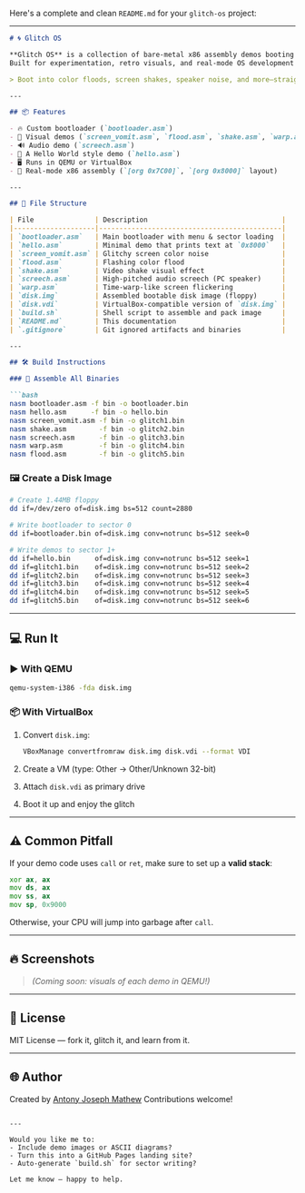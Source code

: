 Here's a complete and clean `README.md` for your `glitch-os` project:

---

````markdown
# 🌀 Glitch OS

**Glitch OS** is a collection of bare-metal x86 assembly demos booting from a custom bootloader.  
Built for experimentation, retro visuals, and real-mode OS development learning.

> Boot into color floods, screen shakes, speaker noise, and more—straight from `0x7C00`.

---

## 📦 Features

- 🔥 Custom bootloader (`bootloader.asm`)
- 🎨 Visual demos (`screen_vomit.asm`, `flood.asm`, `shake.asm`, `warp.asm`)
- 🔊 Audio demo (`screech.asm`)
- 🧪 A Hello World style demo (`hello.asm`)
- 🖥️ Runs in QEMU or VirtualBox
- 🧵 Real-mode x86 assembly (`[org 0x7C00]`, `[org 0x8000]` layout)

---

## 📂 File Structure

| File               | Description                                 |
|--------------------|---------------------------------------------|
| `bootloader.asm`   | Main bootloader with menu & sector loading  |
| `hello.asm`        | Minimal demo that prints text at `0x8000`   |
| `screen_vomit.asm` | Glitchy screen color noise                  |
| `flood.asm`        | Flashing color flood                        |
| `shake.asm`        | Video shake visual effect                   |
| `screech.asm`      | High-pitched audio screech (PC speaker)     |
| `warp.asm`         | Time-warp-like screen flickering            |
| `disk.img`         | Assembled bootable disk image (floppy)      |
| `disk.vdi`         | VirtualBox-compatible version of `disk.img` |
| `build.sh`         | Shell script to assemble and pack image     |
| `README.md`        | This documentation                          |
| `.gitignore`       | Git ignored artifacts and binaries          |

---

## 🛠 Build Instructions

### 🧱 Assemble All Binaries

```bash
nasm bootloader.asm -f bin -o bootloader.bin
nasm hello.asm      -f bin -o hello.bin
nasm screen_vomit.asm -f bin -o glitch1.bin
nasm shake.asm        -f bin -o glitch2.bin
nasm screech.asm      -f bin -o glitch3.bin
nasm warp.asm         -f bin -o glitch4.bin
nasm flood.asm        -f bin -o glitch5.bin
````

### 🖼 Create a Disk Image

```bash
# Create 1.44MB floppy
dd if=/dev/zero of=disk.img bs=512 count=2880

# Write bootloader to sector 0
dd if=bootloader.bin of=disk.img conv=notrunc bs=512 seek=0

# Write demos to sector 1+
dd if=hello.bin      of=disk.img conv=notrunc bs=512 seek=1
dd if=glitch1.bin    of=disk.img conv=notrunc bs=512 seek=2
dd if=glitch2.bin    of=disk.img conv=notrunc bs=512 seek=3
dd if=glitch3.bin    of=disk.img conv=notrunc bs=512 seek=4
dd if=glitch4.bin    of=disk.img conv=notrunc bs=512 seek=5
dd if=glitch5.bin    of=disk.img conv=notrunc bs=512 seek=6
```

---

## 💻 Run It

### ▶️ With QEMU

```bash
qemu-system-i386 -fda disk.img
```

### 📦 With VirtualBox

1. Convert `disk.img`:

   ```bash
   VBoxManage convertfromraw disk.img disk.vdi --format VDI
   ```
2. Create a VM (type: Other → Other/Unknown 32-bit)
3. Attach `disk.vdi` as primary drive
4. Boot it up and enjoy the glitch

---

## ⚠️ Common Pitfall

If your demo code uses `call` or `ret`, make sure to set up a **valid stack**:

```asm
xor ax, ax
mov ds, ax
mov ss, ax
mov sp, 0x9000
```

Otherwise, your CPU will jump into garbage after `call`.

---

## 🔥 Screenshots

> *(Coming soon: visuals of each demo in QEMU!)*

---

## 📖 License

MIT License — fork it, glitch it, and learn from it.

---

## 🌐 Author

Created by [Antony Joseph Mathew](https://github.com/ajmanjoma)
Contributions welcome!

```

---

Would you like me to:
- Include demo images or ASCII diagrams?
- Turn this into a GitHub Pages landing site?
- Auto-generate `build.sh` for sector writing?

Let me know — happy to help.
```

